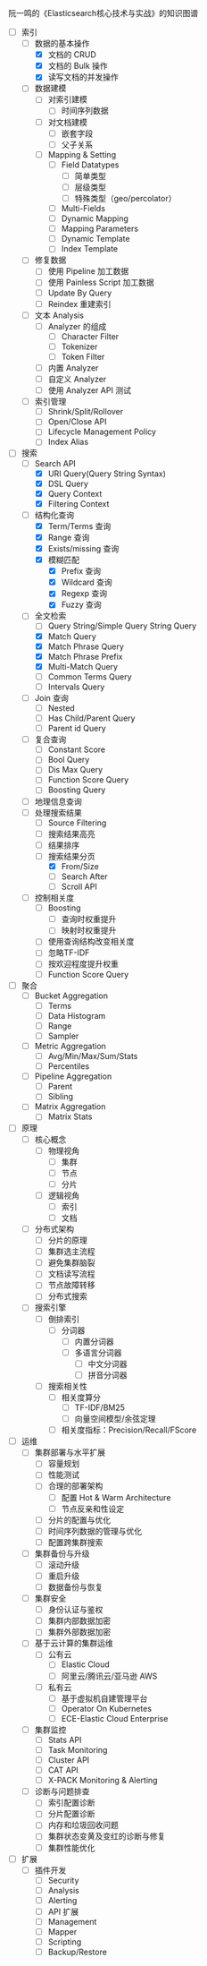 阮一鸣的《Elasticsearch核心技术与实战》的知识图谱

- [ ] 索引
  - [ ] 数据的基本操作
    - [x] 文档的 CRUD
    - [x] 文档的 Bulk 操作
    - [x] 读写文档的并发操作
  - [ ] 数据建模
    - [ ] 对索引建模
      - [ ] 时间序列数据
    - [ ] 对文档建模
      - [ ] 嵌套字段
      - [ ] 父子关系
    - [ ] Mapping & Setting
      - [ ] Field Datatypes
        - [ ] 简单类型
        - [ ] 层级类型
        - [ ] 特殊类型（geo/percolator）
      - [ ] Multi-Fields
      - [ ] Dynamic Mapping
      - [ ] Mapping Parameters
      - [ ] Dynamic Template
      - [ ] Index Template
  - [ ] 修复数据
    - [ ] 使用 Pipeline 加工数据
    - [ ] 使用 Painless Script 加工数据
    - [ ] Update By Query
    - [ ] Reindex 重建索引
  - [ ] 文本 Analysis
    - [ ] Analyzer 的组成
      - [ ] Character Filter
      - [ ] Tokenizer
      - [ ] Token Filter
    - [ ] 内置 Analyzer
    - [ ] 自定义 Analyzer
    - [ ] 使用 Analyzer API 测试
  - [ ] 索引管理
    - [ ] Shrink/Split/Rollover
    - [ ] Open/Close API
    - [ ] Lifecycle Management Policy
    - [ ] Index Alias
- [ ] 搜索
  - [ ] Search API
    - [x] URI Query(Query String Syntax)
    - [x] DSL Query
    - [x] Query Context
    - [x] Filtering Context
  - [ ] 结构化查询
    - [x] Term/Terms 查询
    - [x] Range 查询
    - [x] Exists/missing 查询
    - [x] 模糊匹配
      - [x] Prefix 查询
      - [x] Wildcard 查询
      - [x] Regexp 查询
      - [x] Fuzzy 查询
  - [ ] 全文检索
    - [ ] Query String/Simple Query String Query
    - [x] Match Query
    - [x] Match Phrase Query
    - [x] Match Phrase Prefix
    - [x] Multi-Match Query
    - [ ] Common Terms Query
    - [ ] Intervals Query
  - [ ] Join 查询
    - [ ] Nested
    - [ ] Has Child/Parent Query
    - [ ] Parent id Query
  - [ ] 复合查询
    - [ ] Constant Score
    - [ ] Bool Query
    - [ ] Dis Max Query
    - [ ] Function Score Query
    - [ ] Boosting Query
  - [ ] 地理信息查询
  - [ ] 处理搜索结果
    - [ ] Source Filtering
    - [ ] 搜索结果高亮
    - [ ] 结果排序
    - [ ] 搜索结果分页
      - [x] From/Size
      - [ ] Search After
      - [ ] Scroll API
  - [ ] 控制相关度
    - [ ] Boosting
      - [ ] 查询时权重提升
      - [ ] 映射时权重提升
    - [ ] 使用查询结构改变相关度
    - [ ] 忽略TF-IDF
    - [ ] 按欢迎程度提升权重
    - [ ] Function Score Query
- [ ] 聚合
  - [ ] Bucket Aggregation
    - [ ] Terms
    - [ ] Data Histogram
    - [ ] Range
    - [ ] Sampler
  - [ ] Metric Aggregation
    - [ ] Avg/Min/Max/Sum/Stats
    - [ ] Percentiles
  - [ ] Pipeline Aggregation
    - [ ] Parent
    - [ ] Sibling
  - [ ] Matrix Aggregation
    - [ ] Matrix Stats
- [ ] 原理
  - [ ] 核心概念
    - [ ] 物理视角
      - [ ] 集群
      - [ ] 节点
      - [ ] 分片
    - [ ] 逻辑视角
      - [ ] 索引
      - [ ] 文档
  - [ ] 分布式架构
    - [ ] 分片的原理
    - [ ] 集群选主流程
    - [ ] 避免集群脑裂
    - [ ] 文档读写流程
    - [ ] 节点故障转移
    - [ ] 分布式搜索
  - [ ] 搜索引擎
    - [ ] 倒排索引
      - [ ] 分词器
        - [ ] 内置分词器
        - [ ] 多语言分词器
          - [ ] 中文分词器
          - [ ] 拼音分词器
    - [ ] 搜索相关性
      - [ ] 相关度算分
        - [ ] TF-IDF/BM25
        - [ ] 向量空间模型/余弦定理
      - [ ] 相关度指标：Precision/Recall/FScore
- [ ] 运维
  - [ ] 集群部署与水平扩展
    - [ ] 容量规划
    - [ ] 性能测试
    - [ ] 合理的部署架构
      - [ ] 配置 Hot & Warm Architecture
      - [ ] 节点反亲和性设定
    - [ ] 分片的配置与优化
    - [ ] 时间序列数据的管理与优化
    - [ ] 配置跨集群搜索
  - [ ] 集群备份与升级
    - [ ] 滚动升级
    - [ ] 重启升级
    - [ ] 数据备份与恢复
  - [ ] 集群安全
    - [ ] 身份认证与鉴权
    - [ ] 集群内部数据加密
    - [ ] 集群外部数据加密
  - [ ] 基于云计算的集群运维
    - [ ] 公有云
      - [ ] Elastic Cloud
      - [ ] 阿里云/腾讯云/亚马逊 AWS
    - [ ] 私有云
      - [ ] 基于虚拟机自建管理平台
      - [ ] Operator On Kubernetes
      - [ ] ECE-Elastic Cloud Enterprise
  - [ ] 集群监控
    - [ ] Stats API
    - [ ] Task Monitoring
    - [ ] Cluster API
    - [ ] CAT API
    - [ ] X-PACK Monitoring & Alerting
  - [ ] 诊断与问题排查
    - [ ] 索引配置诊断
    - [ ] 分片配置诊断
    - [ ] 内存和垃圾回收问题
    - [ ] 集群状态变黄及变红的诊断与修复
    - [ ] 集群性能优化
- [ ] 扩展
  - [ ] 插件开发
    - [ ] Security
    - [ ] Analysis
    - [ ] Alerting
    - [ ] API 扩展
    - [ ] Management
    - [ ] Mapper
    - [ ] Scripting
    - [ ] Backup/Restore